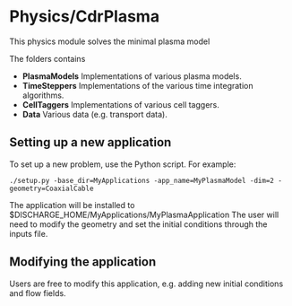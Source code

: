 # Physics/CdrPlasma
This physics module solves the minimal plasma model

The folders contains

* **PlasmaModels** Implementations of various plasma models. 
* **TimeSteppers** Implementations of the various time integration algorithms.
* **CellTaggers** Implementations of various cell taggers.
* **Data** Various data (e.g. transport data). 


## Setting up a new application
To set up a new problem, use the Python script. For example:

```shell
./setup.py -base_dir=MyApplications -app_name=MyPlasmaModel -dim=2 -geometry=CoaxialCable
```

The application will be installed to $DISCHARGE_HOME/MyApplications/MyPlasmaApplication
The user will need to modify the geometry and set the initial conditions through the inputs file. 

## Modifying the application
Users are free to modify this application, e.g. adding new initial conditions and flow fields. 